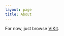 ```yaml
---
layout: page
title: About
---
```


For now, just browse [VIKit](https://github.com/wireddown/VIKit).

